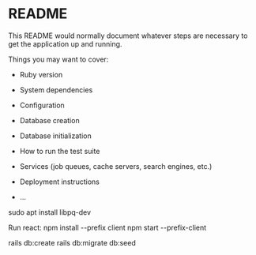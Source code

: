 # README

This README would normally document whatever steps are necessary to get the
application up and running.

Things you may want to cover:

* Ruby version

* System dependencies

* Configuration

* Database creation

* Database initialization

* How to run the test suite

* Services (job queues, cache servers, search engines, etc.)

* Deployment instructions

* ...

sudo apt install libpq-dev

Run react:
npm install --prefix client
npm start --prefix-client

rails db:create
rails db:migrate db:seed